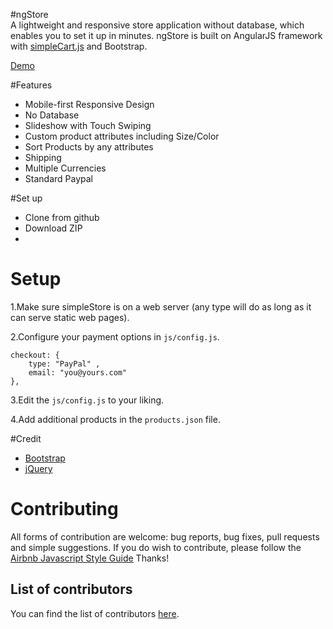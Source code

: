 #ngStore							  
A lightweight and responsive store application without database, which enables you to set it up in minutes. ngStore is built on AngularJS framework with <a href ="http://simplecartjs.org/" target="_blank">simpleCart.js</a> and Bootstrap.

<a href="http://wsjwong.github.io/ngStore/" target="_blank">Demo</a>

#Features
* Mobile-first Responsive Design
* No Database
* Slideshow with Touch Swiping
* Custom product attributes including Size/Color
* Sort Products by any attributes
* Shipping
* Multiple Currencies
* Standard Paypal

#Set up
* Clone from github
* Download ZIP
* 
# Setup

1.Make sure simpleStore is on a web server (any type will do as long as it can serve static web pages).

2.Configure your payment options in `js/config.js`.

```
checkout: {
	type: "PayPal" ,
	email: "you@yours.com"
},
```

3.Edit the `js/config.js` to your liking.

4.Add additional products in the `products.json` file.

#Credit
* <a href="http://getbootstrap.com/" target="_blank">Bootstrap</a>
* <a href="https://jquery.com/" target="_blank">jQuery</a>

# Contributing

All forms of contribution are welcome: bug reports, bug fixes, pull requests and simple suggestions.
If you do wish to contribute, please follow the [Airbnb Javascript Style Guide](https://github.com/airbnb/javascript) Thanks!


## List of contributors

You can find the list of contributors [here](https://github.com/cdmedia/simplestore/graphs/contributors).
